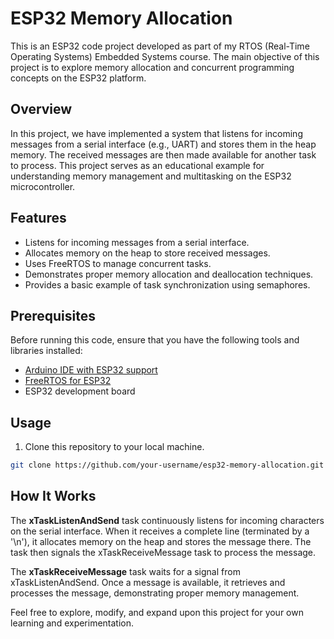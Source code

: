 # ESP32 Memory Allocation

This is an ESP32 code project developed as part of my RTOS (Real-Time Operating Systems) Embedded Systems course. The main objective of this project is to explore memory allocation and concurrent programming concepts on the ESP32 platform. 

## Overview

In this project, we have implemented a system that listens for incoming messages from a serial interface (e.g., UART) and stores them in the heap memory. The received messages are then made available for another task to process. This project serves as an educational example for understanding memory management and multitasking on the ESP32 microcontroller.

## Features

- Listens for incoming messages from a serial interface.
- Allocates memory on the heap to store received messages.
- Uses FreeRTOS to manage concurrent tasks.
- Demonstrates proper memory allocation and deallocation techniques.
- Provides a basic example of task synchronization using semaphores.

## Prerequisites

Before running this code, ensure that you have the following tools and libraries installed:

- [Arduino IDE with ESP32 support](https://www.arduino.cc/en/software)
- [FreeRTOS for ESP32](https://github.com/espressif/arduino-esp32)
- ESP32 development board

## Usage

1. Clone this repository to your local machine.

```bash
git clone https://github.com/your-username/esp32-memory-allocation.git
```

## How It Works
The __xTaskListenAndSend__ task continuously listens for incoming characters on the serial interface. When it receives a complete line (terminated by a '\n'), it allocates memory on the heap and stores the message there. The task then signals the xTaskReceiveMessage task to process the message.

The __xTaskReceiveMessage__ task waits for a signal from xTaskListenAndSend. Once a message is available, it retrieves and processes the message, demonstrating proper memory management.


Feel free to explore, modify, and expand upon this project for your own learning and experimentation.
